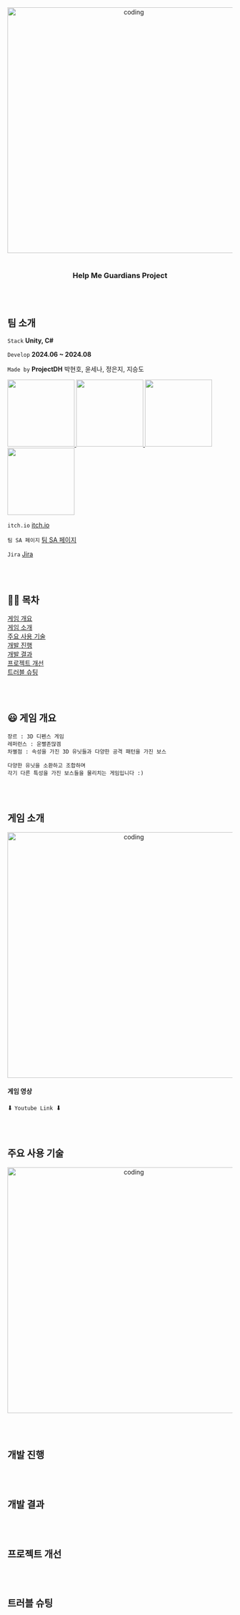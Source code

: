 <div align="center">
<img src="https://github.com/user-attachments/assets/dbcfeed1-418b-4926-81db-ecbcd2a21faf" alt="coding" width="550px" />  
<br/>    
<br/>    
    
### Help Me Guardians Project
<br/>    
<br/> 

</div>

## 팀 소개

 `Stack`  **Unity, C#**   

 `Develop`  **2024.06 ~ 2024.08**   

 `Made by`  **ProjectDH** 박현호, 윤세나, 정은지, 지승도
<p>
<a href="https://github.com/LuBly">
  <img src="https://github.com/LuBly.png" width="150">
</a>
<a href="https://github.com/mwomwo1">
  <img src="https://github.com/mwomwo1.png" width="150">
</a>
<a href="https://github.com/JeongEunJi1127">
  <img src="https://github.com/JeongEunJi1127.png" width="150">
</a>
<a href="https://github.com/seungdo1234">
  <img src="https://github.com/seungdo1234.png" width="150">
</a>
</p>

`itch.io` [itch.io](https://defensehub-a.itch.io/help-me-guadians)  

`팀 SA 페이지` [팀 SA 페이지](https://www.notion.so/DefenseHub-04dec92b233a448097eb3f7fe2709e0e?pvs=24)  

`Jira` [Jira](https://profilehyunho.notion.site/Jira-1331eab7a4d5417ca29c757cb2e79aaf)  

<br/>    
<br/> 

## 🙇‍♀️ 목차
  
[게임 개요](#-게임-개요)  
[게임 소개](#게임-소개)  
[주요 사용 기술](#주요-사용-기술)  
[개발 진행](#개발-진행)  
[개발 결과](#개발-결과)  
[프로젝트 개선](#프로젝트-개선)  
[트러블 슈팅](#트러블-슈팅)  
  
<br/>    
<br/>   
      
## 😃 게임 개요 

```
장르 : 3D 디펜스 게임
레퍼런스 : 운빨존많겜
차별점 : 속성을 가진 3D 유닛들과 다양한 공격 패턴을 가진 보스

다양한 유닛을 소환하고 조합하며
각기 다른 특성을 가진 보스들을 물리치는 게임입니다 :)
```

<br/>    
<br/>  

## 게임 소개
<p align="center">
    <img src="https://github.com/user-attachments/assets/9ba990dd-5c8f-4e36-92b2-da68896412df" alt="coding" width="550px" />
</p>

#### 게임 영상
 ⬇ `Youtube Link `⬇ 


<br/>    
<br/>  

## 주요 사용 기술
<p align="center">
    <img src="https://github.com/user-attachments/assets/86726e67-8475-4521-8911-c29f66484b4f" alt="coding" width="550px" />
</p>

<br/>    
<br/>  


## 개발 진행


<br/>    
<br/>  

## 개발 결과


<br/>    
<br/>  


## 프로젝트 개선


<br/>    
<br/>  


## 트러블 슈팅


<br/>    
<br/>  
